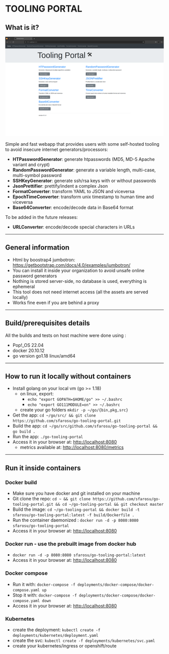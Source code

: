# TOOLING PORTAL

## What is it?

![Dashboard](web/assets/custom/img/preview.gif "Dashboard")

Simple and fast webapp that provides users with some self-hosted tooling to avoid insecure internet generators/processors:

- **HTPasswordGenerator**: generate htpasswords (MD5, MD-5 Apache variant and crypt)
- **RandomPasswordGenerator**: generate a variable length, multi-case, multi-symbol password
- **SSHKeyGenerator**: generate ssh/rsa keys with or without passwords
- **JsonPrettifier**: prettify/indent a complex Json
- **FormatConverter**: transform YAML to JSON and viceversa
- **EpochTimeConverter**: transform unix timestamp to human time and viceversa
- **Base64Converter**: encode/decode data in Base64 format

To be added in the future releases:
- **URLConverter**: encode/decode special characters in URLs
___
## General information

- Html by boostrap4 jumbotron: https://getbootstrap.com/docs/4.0/examples/jumbotron/ 
- You can install it inside your organization to avoid unsafe online password generators
- Nothing is stored server-side, no database is used, everything is ephemeral
- This tool does not need internet access (all the assets are served locally)
- Works fine even if you are behind a proxy
___
## Build/prerequisites details

All the builds and tests on host machine were done using :

- Pop!_OS 22.04
- docker 20.10.12
- go version go1.18 linux/amd64
___
## How to run it locally without containers

- Install golang on your local vm (go >= 1.18)
    - on linux, export:
      - `echo "export GOPATH=$HOME/go" >> ~/.bashrc`
      - `echo "export GO111MODULE=on" >> ~/.bashrc`
    - create your go folders `mkdir -p ~/go/{bin,pkg,src}`
- Get the app: `cd ~/go/src/ && git clone https://github.com/sfarosu/go-tooling-portal.git`
- Build the app: `cd ~/go/src/github.com/sfarosu/go-tooling-portal && go build .`
- Run the app: `./go-tooling-portal`
- Access it in your browser at: [http://localhost:8080](http://localhost:8080)
  - metrics available at: [http://localhost:8080/metrics](http://localhost:8080/metrics) 
___
## Run it inside containers

### Docker build

- Make sure you have docker and git installed on your machine
- Git clone the repo: `cd ~ && git clone https://github.com/sfarosu/go-tooling-portal.git && cd ~/go-tooling-portal && git checkout master`
- Build the image: `cd ~/go-tooling-portal && docker build -t sfarosu/go-tooling-portal:latest -f build/Dockerfile .`
- Run the container daemonized : `docker run -d -p 8080:8080 sfarosu/go-tooling-portal`
- Access it in your browser at: [http://localhost:8080](http://localhost:8080)

### Docker run - use the prebuilt image from docker hub

- `docker run -d -p 8080:8080 sfarosu/go-tooling-portal:latest`
- Access it in your browser at: [http://localhost:8080](http://localhost:8080)

### Docker compose

- Run it with: `docker-compose -f deployments/docker-compose/docker-compose.yaml up`
- Stop it with: `docker-compose -f deployments/docker-compose/docker-compose.yaml down`
- Access it in your browser at: [http://localhost:8080](http://localhost:8080)

### Kubernetes

- create the deployment: `kubectl create -f deployments/kubernetes/deployment.yaml`
- create the svc: `kubectl create -f deployments/kubernetes/svc.yaml`
- create your kubernetes/ingress or openshift/route
